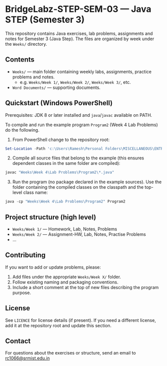 # BridgeLabz-STEP-SEM-03 — Java STEP (Semester 3)

This repository contains Java exercises, lab problems, assignments and notes for Semester 3 (Java Step). The files are organized by week under the `Weeks/` directory.

## Contents
- `Weeks/` — main folder containing weekly labs, assignments, practice problems and notes.
  - e.g. `Weeks/Week 1/`, `Weeks/Week 2/`, `Weeks/Week 3/`, etc.
- `Word Documents/` — supporting documents.

## Quickstart (Windows PowerShell)
Prerequisites: JDK 8 or later installed and `java`/`javac` available on PATH.

To compile and run the example program `Program2` (Week 4 Lab Problems) do the following.

1) From PowerShell change to the repository root:

```powershell
Set-Location -Path 'c:\Users\Ramesh\Personal Folders\MISCELLANEOUS\ENTRANCE EXAMS\SRM\SEMESTERS\SEMESTER-3\JAVA-STEP'
```

2) Compile all source files that belong to the example (this ensures dependent classes in the same folder are compiled):

```powershell
javac "Weeks\Week 4\Lab Problems\Program2\*.java"
```

3) Run the program (no package declared in the example sources). Use the folder containing the compiled classes on the classpath and the top-level class name:

```powershell
java -cp "Weeks\Week 4\Lab Problems\Program2" Program2
```

## Project structure (high level)
- `Weeks/Week 1/` — Homework, Lab, Notes, Problems
- `Weeks/Week 2/` — Assignment-HW, Lab, Notes, Practise Problems
- ...

## Contributing
If you want to add or update problems, please:
1. Add files under the appropriate `Weeks/Week X/` folder.
2. Follow existing naming and packaging conventions.
3. Include a short comment at the top of new files describing the program purpose.

## License
See `LICENCE` for license details (if present). If you need a different license, add it at the repository root and update this section.

## Contact
For questions about the exercises or structure, send an email to rc1066@srmist.edu.in
